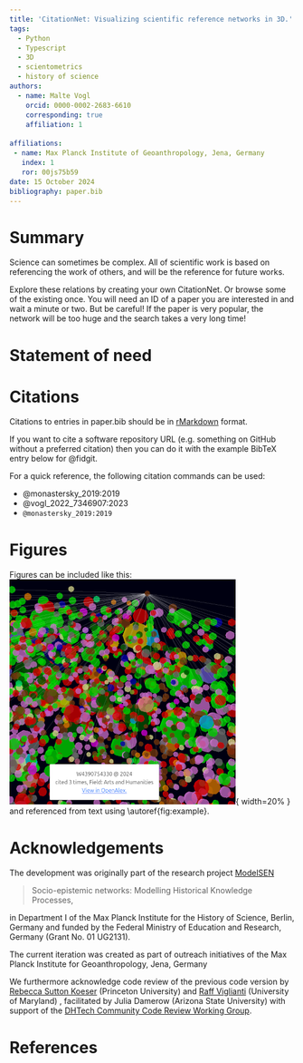```yaml
---
title: 'CitationNet: Visualizing scientific reference networks in 3D.'
tags:
  - Python
  - Typescript
  - 3D
  - scientometrics
  - history of science
authors:
  - name: Malte Vogl
    orcid: 0000-0002-2683-6610
    corresponding: true
    affiliation: 1

affiliations:
 - name: Max Planck Institute of Geoanthropology, Jena, Germany
   index: 1
   ror: 00js75b59
date: 15 October 2024
bibliography: paper.bib
---
```


# Summary

Science can sometimes be complex. All of scientific work is based on referencing the work of others, and will be the reference for future works. 

Explore these relations by creating your own CitationNet. Or browse some of the existing once.
You will need an ID of a paper you are interested in and wait a minute or two. But be careful!
If the paper is very popular, the network will be too huge and the search takes a very long time!

# Statement of need


# Citations

Citations to entries in paper.bib should be in
[rMarkdown](http://rmarkdown.rstudio.com/authoring_bibliographies_and_citations.html)
format.

If you want to cite a software repository URL (e.g. something on GitHub without a preferred
citation) then you can do it with the example BibTeX entry below for @fidgit.

For a quick reference, the following citation commands can be used:
- @monastersky_2019:2019
- @vogl_2022_7346907:2023
- `@monastersky_2019:2019`

# Figures

Figures can be included like this:
![Caption for example figure.\label{fig:example}](../docs/_static/citationnet.png){ width=20% }
and referenced from text using \autoref{fig:example}.

# Acknowledgements

The development was originally part of the research project [ModelSEN](https://modelsen.gea.mpg.de)

> Socio-epistemic networks: Modelling Historical Knowledge Processes,

in Department I of the Max Planck Institute for the History of Science, Berlin, Germany
and funded by the Federal Ministry of Education and Research, Germany (Grant No. 01 UG2131).

The current iteration was created as part of outreach initiatives of the Max Planck Institute for Geoanthropology, Jena, Germany

We furthermore acknowledge code review of the previous code version by [Rebecca Sutton Koeser](https://github.com/rlskoeser) (Princeton University)
and [Raff Viglianti](https://github.com/raffazizzi) (University of Maryland) , facilitated by Julia Damerow (Arizona State University) with support of the [DHTech Community Code Review Working Group](https://dhcodereview.github.io/). 


# References
